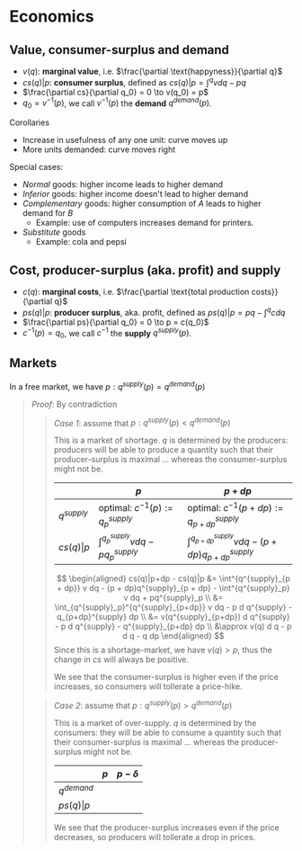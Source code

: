 # Economics

## Value, consumer-surplus and demand

- $v(q)$: **marginal value**, i.e. $\frac{\partial \text{happyness}}{\partial q}$
- $cs(q) | p$: **consumer surplus**, defined as $cs(q) | p = \int^{q}v d q - pq$
- $\frac{\partial cs}{\partial q_0} = 0 \to v(q_0) = p$
- $q_0 = v^{-1}(p)$, we call $v^{-1}(p)$ the **demand** $q^{demand}(p)$.


Corollaries
- Increase in usefulness of any one unit: curve moves up
- More units demanded: curve moves right


Special cases:
- *Normal* goods: higher income leads to higher demand
- *Inferior* goods: higher income doesn't lead to higher demand
- *Complementary* goods: higher consumption of *A* leads to higher demand for *B*
    - Example: use of computers increases demand for printers.
- *Substitute* goods
    - Example: cola and pepsi

## Cost, producer-surplus (aka. profit) and supply

- $c(q)$: **marginal costs**, i.e. $\frac{\partial \text{total production costs}}{\partial q}$
- $ps(q) | p$: **producer surplus**, aka. profit, defined as $ps(q) | p = pq - \int^{q}c d q$
- $\frac{\partial ps}{\partial q_0} = 0 \to  p = c(q_0)$
- $c^{-1}(p) = q_0$, we call $c^{-1}$ the **supply** $q^{supply}(p)$.


## Markets

In a free market, we have $p: q^{supply}(p) = q^{demand}(p)$
>
> *Proof*: By contradiction
>
>> *Case 1*: assume that $p: q^{supply}(p) < q^{demand}(p)$
>>
>> This is a market of shortage. $q$ is determined by the producers: producers will be able to produce a quantity such that their producer-surplus is maximal ... whereas the consumer-surplus might not be.
>>
>> |               | $p$                                              | $p + dp$                                      |
>> |---------------|--------------------------------------------------|---------------------------------------------------|
>> | $q^{supply}$  | optimal: $c^{-1}(p) := q^{supply}_p$             | optimal: $c^{-1}(p + dp) := q^{supply}_{p + dp}$   |
>> | $cs(q)\|p$    | $\int^{q^{supply}_p} v dq - pq^{supply}_p$       | $\int^{q^{supply}_{p + dp}} v dq - (p + dp)q^{supply}_{p + dp}$ |
>>
>> $$ \begin{aligned}
            cs(q)|p+dp - cs(q)|p &= \int^{q^{supply}_{p + dp}} v dq - (p + dp)q^{supply}_{p + dp} - \int^{q^{supply}_p} v dq + pq^{supply}_p                                                                             \\
            &= \int_{q^{supply}_p}^{q^{supply}_{p+dp}} v dq - p d q^{supply} -  q_{p+dp}^{supply} dp  \\
            &= v(q^{supply}_{p+dp}) d q^{supply} - p d q^{supply} -   q^{supply}_{p+dp}  dp  \\
            &\approx v(q) d q - p d q - q dp
    \end{aligned} $$
>> Since this is a shortage-market, we have $v(q) > p$, thus the change in $cs$ will always be positive.
>>
>> We see that the consumer-surplus is higher even if the price increases, so consumers will tollerate a price-hike.
>
>> *Case 2*: assume that $p: q^{supply}(p) > q^{demand}(p)$
>>
>> This is a market of over-supply. $q$ is determined by the consumers: they will be able to consume a quantity such that their consumer-surplus is maximal ... whereas the producer-surplus might not be.
>>
>> |               | $p$               | $p - \delta$             | 
>> |---------------|-------------------|--------------------------|
>> | $q^{demand}$  |                   |                          |
>> | $ps(q)\|p$    |                   |                          |
>>
>> We see that the producer-surplus increases even if the price decreases, so producers will tollerate a drop in prices.



